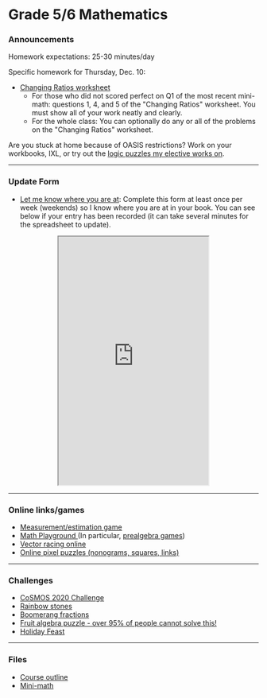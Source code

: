# Grade 5/6 Mathematics

### Announcements

Homework expectations: 25-30 minutes/day

Specific homework for Thursday, Dec. 10:
  * <a href="https://vchan2.github.io/2020gr56/changing_ratios_01.pdf"> Changing Ratios worksheet </a>
    * For those who did not scored perfect on Q1 of the most recent mini-math: questions 1, 4, and 5 of the "Changing Ratios" worksheet. You must show all of your work neatly and clearly.
    * For the whole class: You can optionally do any or all of the problems on the "Changing Ratios" worksheet.

Are you stuck at home because of OASIS restrictions? Work on your workbooks, IXL, or try out the <a href="https://vchan2.github.io/2020logicpuzzles.html">logic puzzles my elective works on</a>.

<!--
Specific homework for Wednesday, November 18: 
  * I have e-mailed each of you your Beaver Computing Challenge (BCC) username and password. Please log-in <a href="https://beavercomputingchallenge.ca/">here</a> to fill in your personal information. You can also practice the previous 3 years' worth of contests if you wish. You will most likely be using this same system on the contest day, so it's best to get used to it now.
  * Fill in your update form if you haven't yet.
Specific homework for Monday, November 16: 
  * Finish Reviews A and B (get the link from your parents). You may test the system <a href="https://forms.gle/uu71VLvNscwHQpoYA"> here</a>.
Over the break, spend at least 25 minutes on math per day. This time should be spent on: 
  * Reviews A and B,
  * mental math (can be done orally with a parent, for e.g.)
  * math puzzles (e.g. sudoku, inkies, pixel puzzles, logic puzzles - some can be found on my <a href="https://vchan2.github.io/2020logicpuzzles.html">logic elective website</a>)
  * math games (e.g. 3 or 4-dice, aggression, 24, non-arcade <a href="mathplayground.com/">mathplayground games</a>)
  * <a href="https://ca.ixl.com/">IXL</a> (if your child wishes to use IXL and does not have an active account, I need to know)
  * math contests - the BCC is coming up, you can find past problems for practice <a href="https://www.cemc.uwaterloo.ca/contests/past_contests.html#bcc"> here</a>
  * workbook power builders, final review, corrections, or content that is generally review/understoodSpecific homework for Tuesday, October 27:
  * Make your estimates and justifications for estimates for each of the four pumpkins. <a href="https://tinyurl.com/2020renertpumpkin">Pumpkin BOMB challenge</a>
Specific homework for Tuesday, October 13:
  * Finish the shape algebra series 0 and 1.
Specific homework for Monday, September 21:
  * Finish your worksheets (counts towards your daily math)
Specific homework for Thursday, September 3, 2020:
  * Join the Schoology course.
  * Fill out the <a href="https://forms.gle/7Cr4h1FoWTxSz2TD8">update form</a>.
  * Sign the course outline, have your parents sign it, and bring it to class.
  * Finish your "biography sheet" with the 4 questions.
  * Have an answer to the question: "What is the purpose of learning math?"
-->

---

### Update Form

* <a href="https://forms.gle/LrQWPSKpQmqXgZSf7"> Let me know where you are at</a>: Complete this form at least once per week (weekends) so I know where you are at in your book. You can see below if your entry has been recorded (it can take several minutes for the spreadsheet to update). 


<p align="center">
<iframe src="https://docs.google.com/spreadsheets/d/e/2PACX-1vQl8597Bkp9JPbAAIY3ddoG4dCsdNz11DMcAqxpM5LEquZ4pjVkcuNhRCOkgGx8L40u2kJbzVqXSInx/pubhtml?gid=2120671677&amp;single=true&amp;widget=true&amp;headers=false" width="60%" height = "500"></iframe>
</p>

---

### Online links/games


* <a href="https://snap.berkeley.edu/snap/snap.html#present:Username=psafa&ProjectName=Numbers%20Game"> Measurement/estimation game </a>
* <a href="https://www.mathplayground.com/"> Math Playground </a> (In particular, <a href="https://www.mathplayground.com/index_prealgebra.html"> prealgebra games</a>)
* <a href="https://harmmade.com/vectorracer/"> Vector racing online </a>
* <a href="https://picture-enigmas.com/"> Online pixel puzzles (nonograms, squares, links) </a>


---

### Challenges

* <a href="https://vincentchan02.wixsite.com/cosmospuzzle"> CoSMOS 2020 Challenge</a> 
* <a href="https://vchan2.github.io/Challenges/Rainbow_Stones.pdf"> Rainbow stones </a>
* <a href="https://vchan2.github.io/Challenges/Boomerang_fractions.pdf"> Boomerang fractions </a>
* <a href="https://vchan2.github.io/Challenges/Fruit_puzzle.pdf"> Fruit algebra puzzle - over 95% of people cannot solve this! </a>
* <a href="https://vchan2.github.io/Challenges/HolidayFeast.pdf"> Holiday Feast </a>

---

### Files

* <a href="https://vchan2.github.io/2020gr56/Math%20Gr5-6%20Course%20Outline%202020-2021%20online.pdf"> Course outline </a>
* <a href="https://vchan2.github.io/2020gr56/Mini-math_Gr5:6.pdf"> Mini-math </a>

